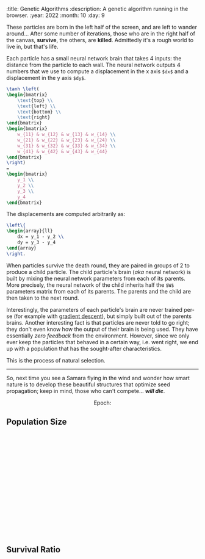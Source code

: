 :title: Genetic Algorithms
:description: A genetic algorithm running in the browser.
:year: 2022
:month: 10
:day: 9

These particles are born in the left half of the screen, and are left to wander around... After some number of iterations, those who are in the right half of the canvas, **survive**, the others, are **killed**. Admittedly it's a rough world to live in, but that's life.

Each particle has a small neural network brain that takes 4 inputs: the distance from the particle to each wall. The neural network outputs 4 numbers that we use to compute a displacement in the x axis `$dx$` and a displacement in the y axis `$dy$`.

```latex
\tanh \left(
\begin{bmatrix}
    \text{top} \\
    \text{left} \\
    \text{bottom} \\
    \text{right}
\end{bmatrix}
\begin{bmatrix}
    w_{11} & w_{12} & w_{13} & w_{14} \\
    w_{21} & w_{22} & w_{23} & w_{24} \\
    w_{31} & w_{32} & w_{33} & w_{34} \\
    w_{41} & w_{42} & w_{43} & w_{44}
\end{bmatrix}
\right)
=
\begin{bmatrix}
    y_1 \\
    y_2 \\
    y_3 \\
    y_4
\end{bmatrix}
```

The displacements are computed arbitrarily as:

```latex
\left\{
\begin{array}{ll}
    dx = y_1 - y_2 \\
    dy = y_3 - y_4
\end{array}
\right.
```

When particles survive the death round, they are paired in groups of 2 to produce a child particle. The child particle's brain (*aka* neural network) is built by mixing the neural network parameters from each of its parents. More precisely, the neural network of the child inherits half the `$W$` parameters matrix from each of its parents. The parents and the child are then taken to the next round.

Interestingly, the parameters of each particle's brain are never trained per-se (for example with [gradient descent](https://en.wikipedia.org/wiki/Gradient_descent)), but simply built out of the parents brains. Another interesting fact is that particles are never told to go right; they don't even know how the output of their brain is being used. They have essentially *zero feedback* from the environment. However, since we only ever keep the particles that behaved in a certain way, i.e. went right, we end up with a population that has the sought-after characteristics.

This is the process of natural selection.

---

So, next time you see a Samara flying in the wind and wonder how smart nature is to develop these beautiful structures that optimize seed propagation; keep in mind, those who can't compete... ***will die***.

<center><canvas class="article-canvas" id="canvas" style="width: 50%;"></canvas></center>
<center>Epoch: <span id="status"></span></center>

## Population Size
<center><div id="population_size" style="width: 100%; height: 250px; margin: 30px 0px;"></div></center>

## Survival Ratio
<center><div id="survival_ratio" style="width: 100%; height: 250px; margin: 30px 0px;"></div></center>

<script src="https://cdnjs.cloudflare.com/ajax/libs/d3/7.9.0/d3.min.js" integrity="sha512-vc58qvvBdrDR4etbxMdlTt4GBQk1qjvyORR2nrsPsFPyrs+/u5c3+1Ct6upOgdZoIl7eq6k3a1UPDSNAQi/32A==" crossorigin="anonymous" referrerpolicy="no-referrer"></script>
<script src="../scripts/canvas.js"></script>
<script src="../scripts/plot.js"></script>
<script src="../scripts/matrix.js"></script>
<script src="../scripts/genetic.js"></script>
